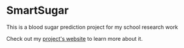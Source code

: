 # SmartSugar
This is a blood sugar prediction project for my school research work

Check out my [project's website](https://smartsugar.pythonanywhere.com/) to learn more about it.
